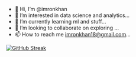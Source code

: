 - 👋 Hi, I’m @imronkhan
- 👀 I’m interested in data science and analytics...
- 🌱 I’m currently learning ml and stuff...
- 💞️ I’m looking to collaborate on exploring ...
- 📫 How to reach me imronkhan18@gmail.com...

[![GitHub Streak](https://streak-stats.demolab.com/?userimronkhan&theme=highcontrast)](https://git.io/streak-stats)

<!---
imronkhan/imronkhan is a ✨ special ✨ repository because its `README.md` (this file) appears on your GitHub profile.
You can click the Preview link to take a look at your changes.
--->
